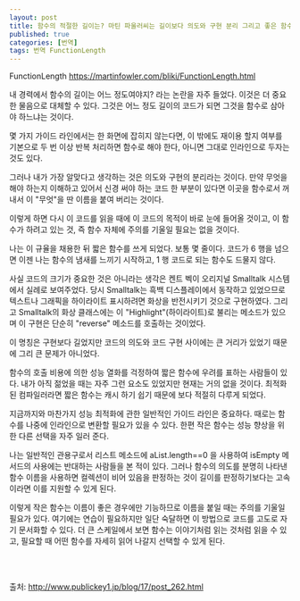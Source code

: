 ```yaml
---
layout: post
title: 함수의 적절한 길이는? 마틴 파울러씨는 길이보다 의도와 구현 분리 그리고 좋은 함수 이름이 중요하다고 지적
published: true
categories: [번역]
tags: 번역 FunctionLength
---
```

FunctionLength
https://martinfowler.com/bliki/FunctionLength.html 

내 경력에서 함수의 길이는 어느 정도여야지? 라는 논란을 자주 들었다. 이것은 더 중요한 물음으로 대체할 수 있다. 그것은 어느 정도 길이의 코드가 되면 그것을 함수로 삼아야 하느냐는 것이다.  
  
몇 가지 가이드 라인에서는 한 화면에 잡히지 않는다면, 이 밖에도 재이용 할지 여부를 기본으로 두 번 이상 반복 처리하면 함수로 해야 한다, 아니면 그대로 인라인으로 두자는 것도 있다.  
  
그러나 내가 가장 알맞다고 생각하는 것은 의도와 구현의 분리라는 것이다.
만약 무엇을 해야 하는지 이해하고 있어서 신경 써야 하는 코드 한 부분이 있다면 이곳을 함수로서 꺼내서 이 "무엇"을 딴 이름을 붙여 버리는 것이다.  
  
이렇게 하면 다시 이 코드를 읽을 때에 이 코드의 목적이 바로 눈에 들어올 것이고, 이 함수가 하려고 있는 것, 즉 함수 자체에 주의를 기울일 필요는 없을 것이다.  
  
나는 이 규율을 채용한 뒤 짧은 함수를 쓰게 되었다. 보통 몇 줄이다. 코드가 6 행을 넘으면 이젠 나는 함수의 냄새를 느끼기 시작하고, 1 행 코드로 되는 함수도 드물지 않다.  
  
사실 코드의 크기가 중요한 것은 아니라는 생각은 켄트 벡이 오리지널 Smalltalk 시스템에서 실례로 보여주었다. 당시 Smalltalk는 흑백 디스플레이에서 동작하고 있었으므로 텍스트나 그래픽을 하이라이트 표시하려면 화상을 반전시키기 것으로 구현하였다. 그리고 Smalltalk의 화상 클래스에는 이 "Highlight"(하이라이트)로 불리는 메소드가 있으며 이 구현은 단순히 "reverse" 메소드를 호출하는 것이었다.  
  
이 명칭은 구현보다 길었지만 코드의 의도와 코드 구현 사이에는 큰 거리가 있었기 때문에 그리 큰 문제가 아니었다.  
  
함수의 호출 비용에 의한 성능 열화를 걱정하여 짧은 함수에 우려를 표하는 사람들이 있다. 내가 아직 젊었을 때는 자주 그런 요소도 있었지만 현재는 거의 없을 것이다. 최적화된 컴파일러라면 짧은 함수는 캐시 하기 쉽기 때문에 보다 적절히 다루게 되었다.  
  
지금까지와 마찬가지 성능 최적화에 관한 일반적인 가이드 라인은 중요하다. 때로는 함수를 나중에 인라인으로 변환할 필요가 있을 수 있다. 한편 작은 함수는 성능 향상을 위한 다른 선택을 자주 일러 준다.  
  
나는 일반적인 관용구로서 리스트 메소드에 aList.length==0 을 사용하여 isEmpty 메서드의 사용에는 반대하는 사람들을 본 적이 있다. 그러나 함수의 의도를 분명히 나타낸 함수 이름을 사용하면 컬렉션이 비어 있음을 판정하는 것이 길이를 판정하기보다는 고속이라면 이를 지원할 수 있게 된다.  
  
이렇게 작은 함수는 이름이 좋은 경우에만 기능하므로 이름을 붙일 때는 주의를 기울일 필요가 있다. 여기에는 연습이 필요하지만 일단 숙달하면 이 방법으로 코드를 고도로 자기 문서화할 수 있다. 더 큰 스케일에서 보면 함수는 이야기처럼 읽는 것처럼 읽을 수 있고, 필요할 때 어떤 함수를 자세히 읽어 나갈지 선택할 수 있게 된다.  
  
    
<br>  
<br>  


출처: http://www.publickey1.jp/blog/17/post_262.html 

